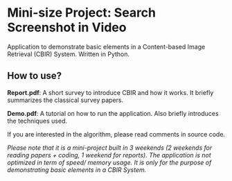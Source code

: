 # Mini-size Project: Search Screenshot in Video
Application to demonstrate basic elements in a Content-based Image Retrieval (CBIR) System. Written in Python.

## How to use?

**Report.pdf**:  A short survey to introduce CBIR and how it works. It briefly summarizes the classical survey papers.

**Demo.pdf**:  A tutorial on how to run the application. Also briefly introduces the techniques used.

If you are interested in the algorithm, please read comments in source code.

*Please note that it is a mini-project built in 3 weekends (2 weekends for reading papers + coding, 1 weekend for reports).*
*The application is not optimized in term of speed/ memory usage. It is only for the purpose of demonstrating basic elements in a CBIR System.*
